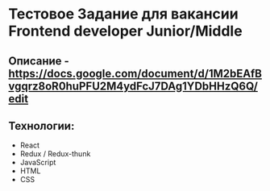 # Тестовое Задание для вакансии Frontend developer Junior/Middle
## Описание -  https://docs.google.com/document/d/1M2bEAfBvgqrz8oR0huPFU2M4ydFcJ7DAg1YDbHHzQ6Q/edit

## Технологии: 
* React
* Redux / Redux-thunk
* JavaScript
* HTML
* CSS

